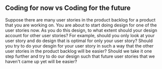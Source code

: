 ## Coding for now vs Coding for the future
Suppose there are many user stories in the product backlog for a product that you are working on. You are about to start doing design for one of the user stories now. As you do this design, to what extent should your design account for other user stories? For example, should you only look at your user story and do design that is optimal for only your user story? Should you try to do your desgin for your user story in such a way that the other user stories in the product backlog will be easier? Should we take it one step further and try to do our design such that future user stories that we haven't came up yet will be easier? 
